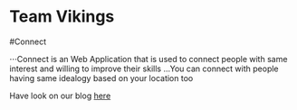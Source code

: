 # Team Vikings

#Connect

⋅⋅⋅Connect is an Web Application that is used to connect people with same interest and willing to improve their skills
...You can connect with people having same idealogy based on your location too


Have look on our blog [here](https://vikingamrita.blogspot.com/?m=1)



